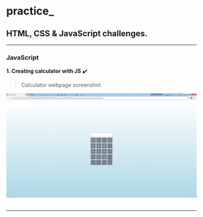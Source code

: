 # practice_
## HTML, CSS &amp; JavaScript challenges. 
- - -
### JavaScript

**1. Creating calculator with JS**  :heavy_check_mark:

> Calculator webpage screenshot

![attached screenshot of passed materials - calculator](JS/1_calculator/img_final_scrn/js_calc.jpg)    <br/><br/>
- - -

